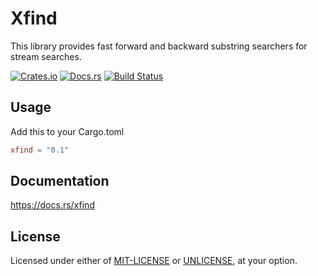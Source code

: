 # Xfind

This library provides fast forward and backward substring searchers for stream searches.

[![Crates.io][crates-badge]][crates-url]
[![Docs.rs][docs-badge]][docs-url]
[![Build Status][actions-badge]][actions-url]

[crates-badge]: https://img.shields.io/crates/v/xfind.svg
[crates-url]: https://crates.io/crates/xfind
[docs-badge]: https://docs.rs/xfind/badge.svg
[docs-url]: https://docs.rs/xfind
[actions-badge]: https://github.com/mapkts/xfind/workflows/CI/badge.svg
[actions-url]: https://github.com/mapkts/xfind/actions?query=workflow%3ACI+branch%3Amaster

## Usage

Add this to your Cargo.toml

```toml
xfind = "0.1"
```

## Documentation

https://docs.rs/xfind

## License

Licensed under either of [MIT-LICENSE](./LICENSE-MIT) or [UNLICENSE](./UNLICENSE), at your option.
